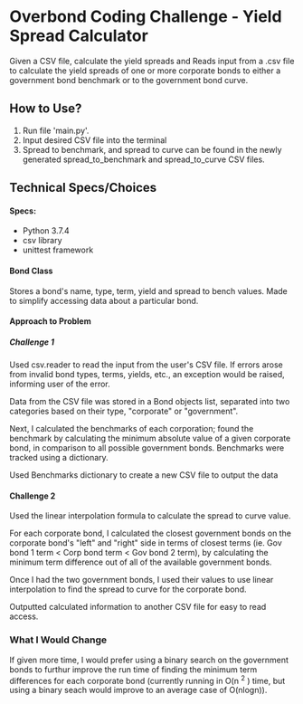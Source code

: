 # Overbond Coding Challenge - Yield Spread Calculator

Given a CSV file, calculate the yield spreads and Reads input from a .csv file to calculate the yield spreads of one or more corporate bonds to either a government bond benchmark or to the government bond curve.

## How to Use?

1. Run file 'main.py'.
2. Input desired CSV file into the terminal
3. Spread to benchmark, and spread to curve can be found in the newly generated spread_to_benchmark and spread_to_curve CSV files.

## Technical Specs/Choices

#### Specs: 
- Python 3.7.4
- csv library
- unittest framework

#### Bond Class

Stores a bond's name, type, term, yield and spread to bench values. Made to simplify accessing data about a particular bond.

#### Approach to Problem
##### Challenge 1
Used csv.reader to read the input from the user's CSV file. If errors arose from invalid bond types, terms, yields, etc., an exception would be raised, informing user of the error.

Data from the CSV file was stored in a Bond objects list, separated into two categories based on their type, "corporate" or "government".

Next, I calculated the benchmarks of each corporation; found the benchmark by calculating the minimum absolute value of a given corporate bond, in comparison to all possible government bonds. Benchmarks were tracked using a dictionary.

Used Benchmarks dictionary to create a new CSV file to output the data

#### Challenge 2

Used the linear interpolation formula to calculate the spread to curve value.

For each corporate bond, I calculated the closest government bonds on the corporate bond's "left" and "right" side in terms of closest terms (ie. Gov bond 1 term < Corp bond term < Gov bond 2 term), by calculating the minimum term difference out of all of the available government bonds.

Once I had the two government bonds, I used their values to use linear interpolation to find the spread to curve for the corporate bond.

Outputted calculated information to another CSV file for easy to read access.

### What I Would Change

If given more time, I would prefer using a binary search on the government bonds to furthur improve the run time of finding the minimum term differences for each corporate bond (currently running in O(n <sup>2</sup> ) time, but using a binary seach would improve to an average case of O(nlogn)).
